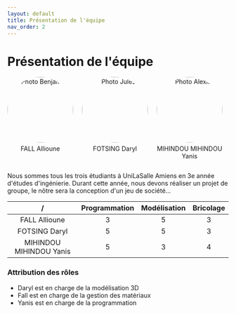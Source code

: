 ```yaml
---
layout: default
title: Présentation de l'équipe
nav_order: 2
---
```


# Présentation de l'équipe
<style>
.grid-container {
    display: grid;
    grid-template-columns: auto auto auto auto;
    gap: 20px;
    text-align: center; /* Pour centrer le texte sous les images */
}

img {
    
}

.rounded-image {
    border-radius: 50%;
    width: 150px; /* Taille des images */
    height: auto;
}

.image-caption {
    margin-top: 5px; /* Espacement entre l'image et le texte */
}
</style>

<div class="grid-container">
    <div>
        <img src="../shared-assets/images/Fall.jpg" alt="Photo Benjamin" class="rounded-image">
        <p class="image-caption">FALL Allioune</p>
    </div>
    <div>
        <img src="../shared-assets/images/Daryl.jpeg" alt="Photo Jules" class="rounded-image">
        <p class="image-caption">FOTSING Daryl</p>
    </div>
    <div>
        <img src="../shared-assets/images/Yanis.jpg" alt="Photo Alexis" class="rounded-image">
        <p class="image-caption">MIHINDOU MIHINDOU Yanis</p>
    </div>
</div>

Nous sommes tous les trois étudiants à UniLaSalle Amiens en 3e année d'études d'ingénierie.
Durant cette année, nous devons réaliser un projet de groupe, le nôtre sera la conception d'un jeu de société...

|/| Programmation | Modélisation | Bricolage |
|:-:|:--:|:---:|:--:|
| FALL Allioune | 3 | 5 | 3 |
| FOTSING Daryl | 5 | 5 | 3 |
| MIHINDOU MIHINDOU Yanis | 5 | 3 | 4 |

### Attribution des rôles
- Daryl est en charge de la modélisation 3D 
- Fall est en charge de la gestion des matériaux
- Yanis est en charge de la programmation
